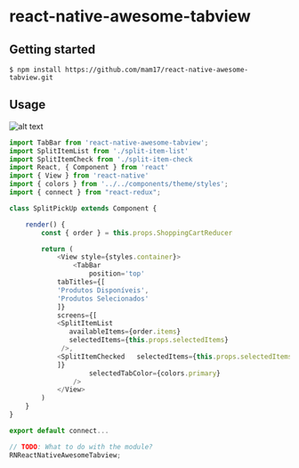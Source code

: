 # react-native-awesome-tabview

## Getting started

`$ npm install https://github.com/mam17/react-native-awesome-tabview.git`

## Usage

![alt text](https://i.ibb.co/4PLVPrk/Screenshot-1558062445.png)

```javascript
import TabBar from 'react-native-awesome-tabview';
import SplitItemList from './split-item-list'
import SplitItemCheck from './split-item-check
import React, { Component } from 'react'
import { View } from 'react-native'
import { colors } from '../../components/theme/styles';
import { connect } from "react-redux";

class SplitPickUp extends Component {

    render() {
        const { order } = this.props.ShoppingCartReducer

        return (
            <View style={styles.container}>
                <TabBar
                    position='top'
		    tabTitles={[
			'Produtos Disponíveis',
			'Produtos Selecionados'
		    ]}
		    screens={[
			<SplitItemList
			   availableItems={order.items}
		  	   selectedItems={this.props.selectedItems}
			 />,
			<SplitItemChecked	selectedItems={this.props.selectedItems} />
		    ]}
                    selectedTabColor={colors.primary}
                />
            </View>
        )
    }
}

export default connect...

// TODO: What to do with the module?
RNReactNativeAwesomeTabview;
```
